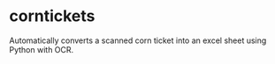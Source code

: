 # corntickets
Automatically converts a scanned corn ticket into an excel sheet using Python with OCR.
